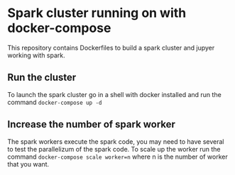 # Spark cluster running on with docker-compose
This repository contains Dockerfiles to build a spark cluster and jupyer working with spark.

## Run the cluster
To launch the spark cluster go in a shell with docker installed and run the command `docker-compose up -d`

## Increase the number of spark worker
The spark workers execute the spark code, you may need to have several to test the parallelizum of the spark code.
To scale up the worker run the command `docker-compose scale worker=n` where n is the number of worker that you want.
